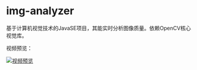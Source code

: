 # img-analyzer
基于计算机视觉技术的JavaSE项目，其能实时分析图像质量。依赖OpenCV核心视觉库。


视频预览：

[![视频预览](https://github.com/qq783175223/img-analyzer/blob/master/images/img-analyzer.png)](https://v.youku.com/v_show/id_XNDEyMjUxNzY5Mg==.html?spm=a2hzp.8244740.0.0)
